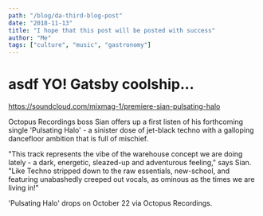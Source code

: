 ```yaml
---
path: "/blog/da-third-blog-post"
date: "2018-11-13"
title: "I hope that this post will be posted with success"
author: "Me"
tags: ["culture", "music", "gastronomy"]
---
```

# asdf YO! Gatsby coolship...

https://soundcloud.com/mixmag-1/premiere-sian-pulsating-halo

Octopus Recordings boss Sian offers up a first listen of his forthcoming single 'Pulsating Halo' - a sinister dose of jet-black techno with a galloping dancefloor ambition that is full of mischief.

"This track represents the vibe of the warehouse concept we are doing lately - a dark, energetic, sleazed-up and adventurous feeling," says Sian. "Like Techno stripped down to the raw essentials, new-school, and featuring unabashedly creeped out vocals, as ominous as the times we are living in!"

'Pulsating Halo' drops on October 22 via Octopus Recordings.

